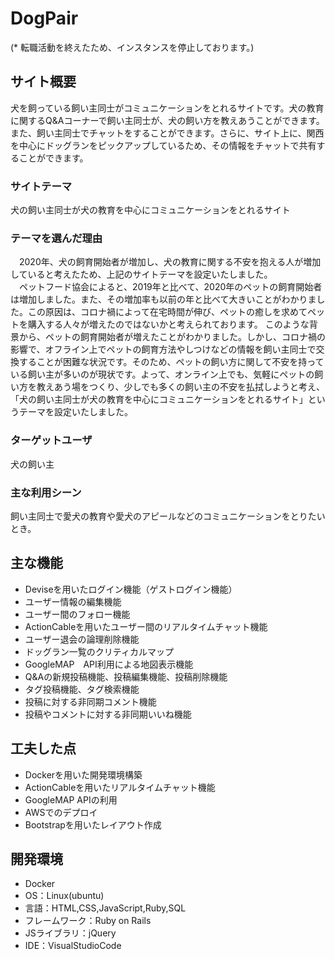 # DogPair

(* 転職活動を終えたため、インスタンスを停止しております。)

## サイト概要
犬を飼っている飼い主同士がコミュニケーションをとれるサイトです。犬の教育に関するQ&Aコーナーで飼い主同士が、犬の飼い方を教えあうことができます。また、飼い主同士でチャットをすることができます。さらに、サイト上に、関西を中心にドッグランをピックアップしているため、その情報をチャットで共有することができます。

### サイトテーマ
犬の飼い主同士が犬の教育を中心にコミュニケーションをとれるサイト

### テーマを選んだ理由
　2020年、犬の飼育開始者が増加し、犬の教育に関する不安を抱える人が増加していると考えたため、上記のサイトテーマを設定いたしました。<br />
　ペットフード協会によると、2019年と比べて、2020年のペットの飼育開始者は増加しました。また、その増加率も以前の年と比べて大きいことがわかりました。この原因は、コロナ禍によって在宅時間が伸び、ペットの癒しを求めてペットを購入する人々が増えたのではないかと考えられております。
このような背景から、ペットの飼育開始者が増えたことがわかりました。しかし、コロナ禍の影響で、オフライン上でペットの飼育方法やしつけなどの情報を飼い主同士で交換することが困難な状況です。そのため、ペットの飼い方に関して不安を持っている飼い主が多いのが現状です。よって、オンライン上でも、気軽にペットの飼い方を教えあう場をつくり、少しでも多くの飼い主の不安を払拭しようと考え、「犬の飼い主同士が犬の教育を中心にコミュニケーションをとれるサイト」というテーマを設定いたしました。

### ターゲットユーザ
犬の飼い主

### 主な利用シーン
飼い主同士で愛犬の教育や愛犬のアピールなどのコミュニケーションをとりたいとき。

## 主な機能
- Deviseを用いたログイン機能（ゲストログイン機能）<br>
- ユーザー情報の編集機能<br>
- ユーザー間のフォロー機能<br>
- ActionCableを用いたユーザー間のリアルタイムチャット機能<br>
- ユーザー退会の論理削除機能<br>
- ドッグラン一覧のクリティカルマップ<br>
- GoogleMAP　API利用による地図表示機能<br>
- Q&Aの新規投稿機能、投稿編集機能、投稿削除機能<br>
- タグ投稿機能、タグ検索機能<br>
- 投稿に対する非同期コメント機能<br>
- 投稿やコメントに対する非同期いいね機能<br>

## 工夫した点
- Dockerを用いた開発環境構築<br>
- ActionCableを用いたリアルタイムチャット機能<br>
- GoogleMAP APIの利用<br>
- AWSでのデプロイ<br>
- Bootstrapを用いたレイアウト作成<br>

## 開発環境
- Docker
- OS：Linux(ubuntu)
- 言語：HTML,CSS,JavaScript,Ruby,SQL
- フレームワーク：Ruby on Rails
- JSライブラリ：jQuery
- IDE：VisualStudioCode




